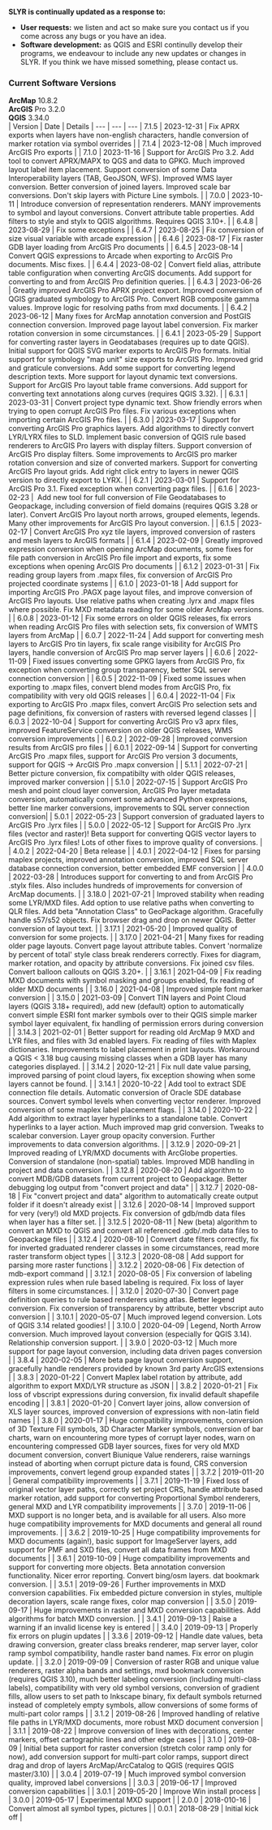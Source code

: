 **SLYR is continually updated as a response to:**
- **User requests:** we listen and act so make sure you contact us if you come across any bugs or you have an idea.
- **Software development:** as QGIS and ESRI continully develop their programs, we endeavour to  include any new updates or changes in SLYR. If you think we have missed something, please contact us.

### Current Software Versions ###
**ArcMap** 10.8.2  
**ArcGIS** Pro 3.2.0  
**QGIS** 3.34.0  
| Version | Date | Details 
| --- | --- | --- 
| 7.1.5   | 2023-12-31  | Fix APRX exports when layers have non-english characters, handle conversion of marker rotation via symbol overrides |
| 7.1.4   | 2023-12-08  | Much improved ArcGIS Pro exports |
| 7.1.0   | 2023-11-16  | Support for ArcGIS Pro 3.2. Add tool to convert APRX/MAPX to QGS and data to GPKG. Much improved layout label item placement. Support conversion of some Data Interoperability layers (TAB, GeoJSON, WFS). Improved WMS layer conversion. Better conversion of joined layers. Improved scale bar conversions. Don't skip layers with Picture Line symbols. |
| 7.0.0   | 2023-10-11  | Introduce conversion of representation renderers. MANY improvements to symbol and layout conversions. Convert attribute table properties. Add filters to style and stylx to QGIS algorithms. Requires QGIS 3.10+. |
| 6.4.8   | 2023-08-29  | Fix some exceptions |
| 6.4.7   | 2023-08-25  | Fix conversion of size visual variable with arcade expression |
| 6.4.6   | 2023-08-17  | Fix raster GDB layer loading from ArcGIS Pro documents  |
| 6.4.5   | 2023-08-14  | Convert QGIS expressions to Arcade when exporting to ArcGIS Pro documents. Misc fixes. |
| 6.4.4   | 2023-08-02  | Convert field alias, attribute table configuration when converting ArcGIS documents. Add support for converting to and from ArcGIS Pro definition queries. |
| 6.4.3   | 2023-06-26  | Greatly improved ArcGIS Pro APRX project export. Improved conversion of QGIS graduated symbology to ArcGIS Pro. Convert RGB composite gamma values. Improve logic for resolving paths from mxd documents. |
| 6.4.2   | 2023-06-12  | Many fixes for ArcMap annotation conversion and PostGIS connection conversion. Improved page layout label conversion. Fix marker rotation conversion in some circumstances. |
| 6.4.1   | 2023-05-29  | Support for converting raster layers in Geodatabases (requires up to date QGIS). Initial support for QGIS SVG marker exports to ArcGIS Pro formats. Initial support for symbology "map unit" size exports to ArcGIS Pro. Improved grid and graticule conversions. Add some support for converting legend description texts. More support for layout dynamic text conversions. Support for ArcGIS Pro layout table frame conversions. Add support for converting text annotations along curves (requires QGIS 3.32). |
| 6.3.1   | 2023-03-31  | Convert project type dynamic text. Show friendly errors when trying to open corrupt ArcGIS Pro files. Fix various exceptions when importing certain ArcGIS Pro files. |
| 6.3.0   | 2023-03-17  | Support for converting ArcGIS Pro graphics layers. Add algorithms to directly convert LYR/LYRX files to SLD. Implement basic conversion of QGIS rule based renderers to ArcGIS Pro layers with display filters. Support conversion of ArcGIS Pro display filters. Some improvements to ArcGIS pro marker rotation conversion and size of converted markers. Support for converting ArcGIS Pro layout grids. Add right click entry to layers in newer QGIS version to directly export to LYRX. |
| 6.2.1   | 2023-03-01  | Support for ArcGIS Pro 3.1. Fixed exception when converting pagx files. |
| 6.1.6   | 2023-02-23  |  Add new tool for full conversion of File Geodatabases to Geopackage, including conversion of field domains (requires QGIS 3.28 or later). Convert ArcGIS Pro layout north arrows, grouped elements, legends. Many other improvements for ArcGIS Pro layout conversion. |
| 6.1.5   | 2023-02-17  | Convert ArcGIS Pro xyz tile layers, improved conversion of rasters and mesh layers to ArcGIS formats |
| 6.1.4   | 2023-02-09  | Greatly improved expression conversion when opening ArcMap documents, some fixes for file path conversion in ArcGIS Pro file import and exports, fix some exceptions when opening ArcGIS Pro documents |
| 6.1.2   | 2023-01-31  | Fix reading group layers from .mapx files, fix conversion of ArcGIS Pro projected coordinate systems |
| 6.1.0   | 2023-01-18  | Add support for importing ArcGIS Pro .PAGX page layout files, and improve conversion of ArcGIS Pro layouts. Use relative paths when creating .lyrx and .mapx files where possible. Fix MXD metadata reading for some older ArcMap versions. |
| 6.0.8   | 2023-01-12  | Fix some errors on older QGIS releases, fix errors when reading ArcGIS Pro files with selection sets, fix conversion of WMTS layers from ArcMap |
| 6.0.7   | 2022-11-24  | Add support for converting mesh layers to ArcGIS Pro tin layers, fix scale range visibility for ArcGIS Pro layers, handle conversion of ArcGIS Pro map server layers |
| 6.0.6   | 2022-11-09  | Fixed issues converting some GPKG layers from ArcGIS Pro, fix exception when converting group transparency, better SQL server connection conversion |
| 6.0.5   | 2022-11-09  | Fixed some issues when exporting to .mapx files, convert blend modes from ArcGIS Pro, fix compatibility with very old QGIS releases |
| 6.0.4   | 2022-11-04  | Fix exporting to ArcGIS Pro .mapx files, convert ArcGIS Pro selection sets and page definitions, fix conversion of rasters with reversed legend classes |
| 6.0.3   | 2022-10-04  | Support for converting ArcGIS Pro v3 aprx files, improved FeatureService conversion on older QGIS releases, WMS conversion improvements |
| 6.0.2   | 2022-09-28  | Improved conversion results from ArcGIS pro files |
| 6.0.1   | 2022-09-14  | Support for converting ArcGIS Pro .mapx files, support for ArcGIS Pro version 3 documents, support for QGIS -> ArcGIS Pro .mapx conversion |
| 5.1.1   | 2022-07-21  | Better picture conversion, fix compatibilty with older QGIS releases, improved marker conversion |
| 5.1.0   | 2022-07-15  | Support ArcGIS Pro mesh and point cloud layer conversion, ArcGIS Pro layer metadata conversion, automatically convert some advanced Python expressions, better line marker conversions, improvements to SQL server connection conversion|
| 5.0.1   | 2022-05-23  | Support conversion of graduated layers to ArcGIS Pro .lyrx files |
| 5.0.0   | 2022-05-12  | Support for ArcGIS Pro .lyrx files (vector and raster)! Beta support for converting QGIS vector layers to ArcGIS Pro .lyrx files! Lots of other fixes to improve quality of conversions. |
| 4.0.2   | 2022-04-20  | Beta release |
| 4.0.1   | 2022-04-12  | Fixes for parsing maplex projects, improved annotation conversion, improved SQL server database connection conversion, better embedded EMF conversion |
| 4.0.0   | 2022-03-28  | Introduces support for converting to and from ArcGIS Pro .stylx files. Also includes hundreds of improvements for conversion of ArcMap documents. |
| 3.18.0  | 2021-07-21  | Improved stability when reading some LYR/MXD files. Add option to use relative paths when converting to QLR files. Add beta "Annotation Class" to GeoPackage algorithm. Gracefully handle s57/s52 objects. Fix browser drag and drop on newer QGIS. Better conversion of layout text. |
| 3.17.1  | 2021-05-20  | Improved quality of conversion for some projects. |
| 3.17.0  | 2021-04-21  | Many fixes for reading older page layouts. Convert page layout attribute tables. Convert 'normalize by percent of total' style class break renderers correctly. Fixes for diagram, marker rotation, and opacity by attribute conversions. Fix joined csv files. Convert balloon callouts on QGIS 3.20+. |
| 3.16.1  | 2021-04-09  | Fix reading MXD documents with symbol masking and groups enabled, fix reading of older MXD documents |
| 3.16.0  | 2021-04-08  | Improved simple font marker conversion |
| 3.15.0  | 2021-03-09  | Convert TIN layers and Point Cloud layers (QGIS 3.18+ required), add new (default) option to automatically convert simple ESRI font marker symbols over to their QGIS simple marker symbol layer equivalent, fix handling of permission errors during conversion |
| 3.14.3  | 2021-02-01  | Better support for reading old ArcMap 9 MXD and LYR files, and files with 3d enabled layers. Fix reading of files with Maplex dictionaries. Improvements to label placement in print layouts. Workaround a QGIS < 3.18 bug causing missing classes when a GDB layer has many categories displayed. |
| 3.14.2  | 2020-12-21  | Fix null date value parsing, improved parsing of point cloud layers, fix exception showing when some layers cannot be found. |
| 3.14.1  | 2020-10-22  | Add tool to extract SDE connection file details. Automatic conversion of Oracle SDE database sources. Convert symbol levels when converting vector renderer. Improved conversion of some maplex label placement flags. |
| 3.14.0  | 2020-10-22  | Add algorithm to extract layer hyperlinks to a standalone table. Convert hyperlinks to a layer action. Much improved map grid conversion. Tweaks to scalebar conversion. Layer group opacity conversion. Further improvements to data conversion algorithms. |
| 3.12.9  | 2020-09-21  | Improved reading of LYR/MXD documents with ArcGlobe properties. Conversion of standalone (non-spatial) tables. Improved MDB handling in project and data conversion. |
| 3.12.8  | 2020-08-20  | Add algorithm to convert MDB/GDB datasets from current project to Geopackage. Better debugging log output from "convert project and data" |
| 3.12.7  | 2020-08-18  | Fix "convert project and data" algorithm to automatically create output folder if it doesn't already exist |
| 3.12.6  | 2020-08-14  | Improved support for very (very!) old MXD projects. Fix conversion of gdb/mdb data files when layer has a filter set. |
| 3.12.5  | 2020-08-11  | New (beta) algorithm to convert an MXD to QGIS and convert all referenced .gdb/.mdb data files to Geopackage files |
| 3.12.4  | 2020-08-10  | Convert date filters correctly, fix for inverted graduated renderer classes in some circumstances, read more raster transform object types |
| 3.12.3  | 2020-08-08  | Add support for parsing more raster functions |
| 3.12.2  | 2020-08-06  | Fix detection of mdb-export command |
| 3.12.1  | 2020-08-05  | Fix conversion of labeling expression rules when rule based labeling is required. Fix loss of layer filters in some circumstances. |
| 3.12.0  | 2020-07-30  | Convert page definition queries to rule based renderers using atlas. Better legend conversion. Fix conversion of transparency by attribute, better vbscript auto conversion |
| 3.10.1  | 2020-05-07  | Much improved legend conversion. Lots of QGIS 3.14 related goodies! |
| 3.10.0  | 2020-04-09  | Legend, North Arrow conversion. Much improved layout conversion (especially for QGIS 3.14). Relationship conversion support. |
| 3.9.0   | 2020-03-12  | Much more support for page layout conversion, including data driven pages conversion |
| 3.8.4   | 2020-02-05  | More beta page layout conversion support, gracefully handle renderers provided by known 3rd party ArcGIS extensions |
| 3.8.3   | 2020-01-22  | Convert Maplex label rotation by attribute, add algorithm to export MXD/LYR structure as JSON |
| 3.8.2   | 2020-01-21  | Fix loss of vbscript expressions during conversion, fix invalid default shapefile encoding |
| 3.8.1   | 2020-01-20  | Convert layer joins, allow conversion of XLS layer sources, improved conversion of expressions with non-latin field names |
| 3.8.0   | 2020-01-17  | Huge compatibility improvements, conversion of 3D Texture Fill symbols, 3D Character Marker symbols, conversion of bar charts, warn on encountering more types of corrupt layer nodes, warn on encountering compressed GDB layer sources, fixes for very old MXD document conversion, convert Biunique Value renderers, raise warnings instead of aborting when corrupt picture data is found, CRS conversion improvements, convert legend group expanded states |
| 3.7.2   | 2019-011-20 | General compatibility improvements |
| 3.7.1   | 2019-11-19  | Fixed loss of original vector layer paths, correctly set project CRS, handle attribute based marker rotation, add support for converting Proportional Symbol renderers, general MXD and LYR compatibility improvements |
| 3.7.0   | 2019-11-06  | MXD support is no longer beta, and is available for all users. Also more huge compatibility improvements for MXD documents and general all round improvements. |
| 3.6.2   | 2019-10-25  | Huge compatibility improvements for MXD documents (again!), basic support for ImageServer layers, add support for PMF and SXD files, convert all data frames from MXD documents |
| 3.6.1   | 2019-10-09  | Huge compatibility improvements and support for converting more objects. Beta annotation conversion functionality. Nicer error reporting. Convert bing/osm layers. dat bookmark conversion. |
| 3.5.1   | 2019-09-26  | Further improvements in MXD conversion capabilities. Fix embedded picture conversion in styles, multiple decoration layers, scale range fixes, color map conversion |
| 3.5.0   | 2019-09-17  | Huge improvements in raster and MXD conversion capabilities. Add algorithms for batch MXD conversion. |
| 3.4.1   | 2019-09-13  | Raise a warning if an invalid license key is entered |
| 3.4.0   | 2019-09-13  | Properly fix errors on plugin updates |
| 3.3.6   | 2019-09-12  | Handle date values, beta drawing conversion, greater class breaks renderer, map server layer, color ramp symbol compatibility, handle raster band names. Fix error on plugin update. |
| 3.2.0   | 2019-09-09  | Conversion of raster RGB and unique value renderers, raster alpha bands and settings, mxd bookmark conversion (requires QGIS 3.10), much better labeling conversion (including multi-class labels), compatibility with very old symbol versions, conversion of gradient fills, allow users to set path to Inkscape binary, fix default symbols returned instead of completely empty symbols, allow conversions of some forms of multi-part color ramps |
| 3.1.2   | 2019-08-26  | Improved handling of relative file paths in LYR/MXD documents, more robust MXD document conversion |
| 3.1.1   | 2019-08-22  | Improve conversion of lines with decorations, center markers, offset cartographic lines and other edge cases |
| 3.1.0   | 2019-08-09  | Initial beta support for raster conversion (stretch color ramp only for now), add conversion support for multi-part color ramps, support direct drag and drop of layers ArcMap/ArcCatalog to QGIS (requires QGIS master/3.10) |
| 3.0.4   | 2019-07-19  | Much improved symbol conversion quality, improved label conversions |
| 3.0.3   | 2019-06-17  | Improved conversion capabilities |
| 3.0.1   | 2019-05-20  | Improve Win install process |
| 3.0.0   | 2019-05-17  | Experimental MXD support |
| 2.0.0   | 2018-010-16 | Convert almost all symbol types, pictures |
| 0.0.1   | 2018-08-29  | Initial kick off |

